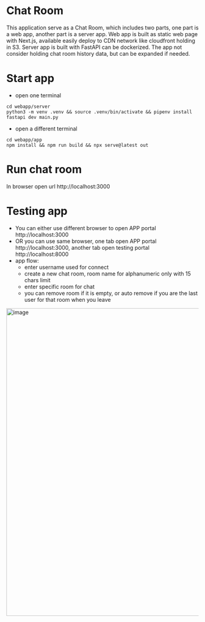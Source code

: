 # Chat Room
This application serve as a Chat Room, which includes two parts, one part is a web app, another part is a server app. Web app is built as static web page with Next.js, available easily deploy to CDN network like cloudfront holding in S3. Server app is built with FastAPI can be dockerized. The app not consider holding chat room history data, but can be expanded if needed.

# Start app
- open one terminal
```
cd webapp/server
python3 -m venv .venv && source .venv/bin/activate && pipenv install
fastapi dev main.py
```

- open a different terminal
```
cd webapp/app
npm install && npm run build && npx serve@latest out
```

# Run chat room
In browser open url http://localhost:3000

# Testing app
- You can either use different browser to open APP portal http://localhost:3000 
- OR you can use same browser, one tab open APP portal http://localhost:3000, another tab open testing portal http://localhost:8000
- app flow:
  - enter username used for connect
  - create a new chat room, room name for alphanumeric only with 15 chars limit
  - enter specific room for chat
  - you can remove room if it is empty, or auto remove if you are the last user for that room when you leave

<img width="804" alt="image" src="https://github.com/user-attachments/assets/7d8cc51c-5b67-4166-8837-bef442ba5d43" />
